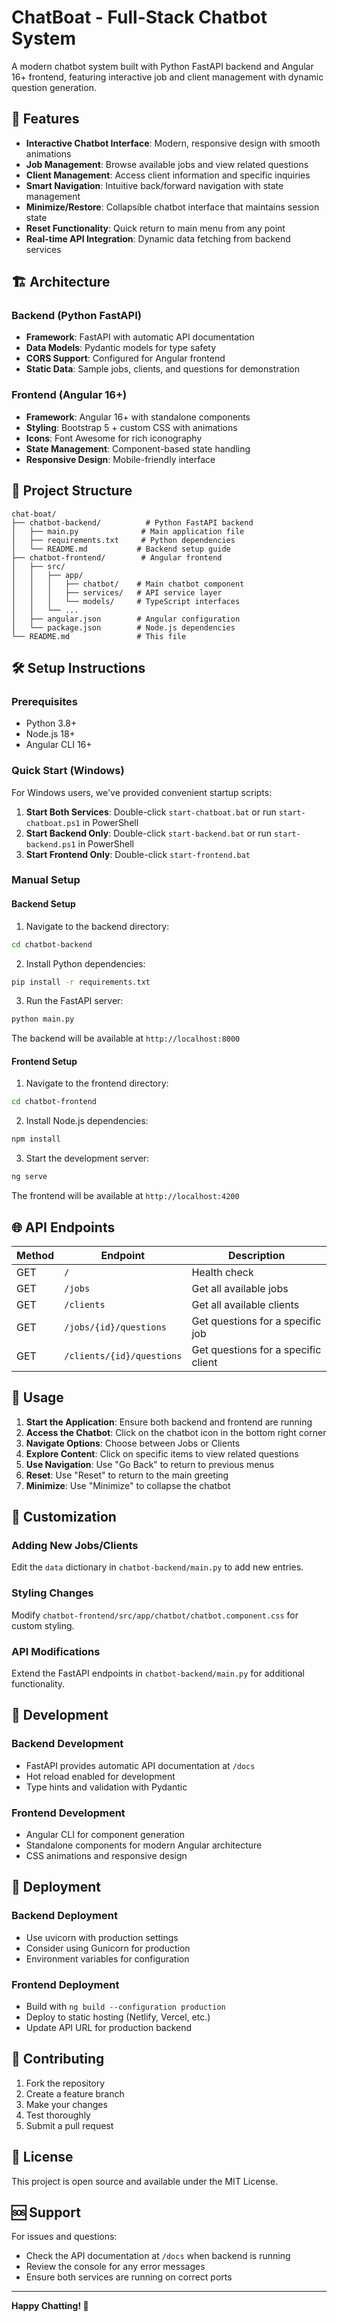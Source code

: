 # ChatBoat - Full-Stack Chatbot System

A modern chatbot system built with Python FastAPI backend and Angular 16+ frontend, featuring interactive job and client management with dynamic question generation.

## 🚀 Features

- **Interactive Chatbot Interface**: Modern, responsive design with smooth animations
- **Job Management**: Browse available jobs and view related questions
- **Client Management**: Access client information and specific inquiries
- **Smart Navigation**: Intuitive back/forward navigation with state management
- **Minimize/Restore**: Collapsible chatbot interface that maintains session state
- **Reset Functionality**: Quick return to main menu from any point
- **Real-time API Integration**: Dynamic data fetching from backend services

## 🏗️ Architecture

### Backend (Python FastAPI)
- **Framework**: FastAPI with automatic API documentation
- **Data Models**: Pydantic models for type safety
- **CORS Support**: Configured for Angular frontend
- **Static Data**: Sample jobs, clients, and questions for demonstration

### Frontend (Angular 16+)
- **Framework**: Angular 16+ with standalone components
- **Styling**: Bootstrap 5 + custom CSS with animations
- **Icons**: Font Awesome for rich iconography
- **State Management**: Component-based state handling
- **Responsive Design**: Mobile-friendly interface

## 📁 Project Structure

```
chat-boat/
├── chatbot-backend/          # Python FastAPI backend
│   ├── main.py              # Main application file
│   ├── requirements.txt     # Python dependencies
│   └── README.md           # Backend setup guide
├── chatbot-frontend/        # Angular frontend
│   ├── src/
│   │   ├── app/
│   │   │   ├── chatbot/    # Main chatbot component
│   │   │   ├── services/   # API service layer
│   │   │   └── models/     # TypeScript interfaces
│   │   └── ...
│   ├── angular.json        # Angular configuration
│   └── package.json        # Node.js dependencies
└── README.md               # This file
```

## 🛠️ Setup Instructions

### Prerequisites
- Python 3.8+
- Node.js 18+
- Angular CLI 16+

### Quick Start (Windows)
For Windows users, we've provided convenient startup scripts:

1. **Start Both Services**: Double-click `start-chatboat.bat` or run `start-chatboat.ps1` in PowerShell
2. **Start Backend Only**: Double-click `start-backend.bat` or run `start-backend.ps1` in PowerShell  
3. **Start Frontend Only**: Double-click `start-frontend.bat`

### Manual Setup

#### Backend Setup

1. Navigate to the backend directory:
```bash
cd chatbot-backend
```

2. Install Python dependencies:
```bash
pip install -r requirements.txt
```

3. Run the FastAPI server:
```bash
python main.py
```

The backend will be available at `http://localhost:8000`

#### Frontend Setup

1. Navigate to the frontend directory:
```bash
cd chatbot-frontend
```

2. Install Node.js dependencies:
```bash
npm install
```

3. Start the development server:
```bash
ng serve
```

The frontend will be available at `http://localhost:4200`

## 🌐 API Endpoints

| Method | Endpoint | Description |
|--------|----------|-------------|
| GET | `/` | Health check |
| GET | `/jobs` | Get all available jobs |
| GET | `/clients` | Get all available clients |
| GET | `/jobs/{id}/questions` | Get questions for a specific job |
| GET | `/clients/{id}/questions` | Get questions for a specific client |

## 🎯 Usage

1. **Start the Application**: Ensure both backend and frontend are running
2. **Access the Chatbot**: Click on the chatbot icon in the bottom right corner
3. **Navigate Options**: Choose between Jobs or Clients
4. **Explore Content**: Click on specific items to view related questions
5. **Use Navigation**: Use "Go Back" to return to previous menus
6. **Reset**: Use "Reset" to return to the main greeting
7. **Minimize**: Use "Minimize" to collapse the chatbot

## 🎨 Customization

### Adding New Jobs/Clients
Edit the `data` dictionary in `chatbot-backend/main.py` to add new entries.

### Styling Changes
Modify `chatbot-frontend/src/app/chatbot/chatbot.component.css` for custom styling.

### API Modifications
Extend the FastAPI endpoints in `chatbot-backend/main.py` for additional functionality.

## 🔧 Development

### Backend Development
- FastAPI provides automatic API documentation at `/docs`
- Hot reload enabled for development
- Type hints and validation with Pydantic

### Frontend Development
- Angular CLI for component generation
- Standalone components for modern Angular architecture
- CSS animations and responsive design

## 🚀 Deployment

### Backend Deployment
- Use uvicorn with production settings
- Consider using Gunicorn for production
- Environment variables for configuration

### Frontend Deployment
- Build with `ng build --configuration production`
- Deploy to static hosting (Netlify, Vercel, etc.)
- Update API URL for production backend

## 🤝 Contributing

1. Fork the repository
2. Create a feature branch
3. Make your changes
4. Test thoroughly
5. Submit a pull request

## 📝 License

This project is open source and available under the MIT License.

## 🆘 Support

For issues and questions:
- Check the API documentation at `/docs` when backend is running
- Review the console for any error messages
- Ensure both services are running on correct ports

---

**Happy Chatting! 🚀**
